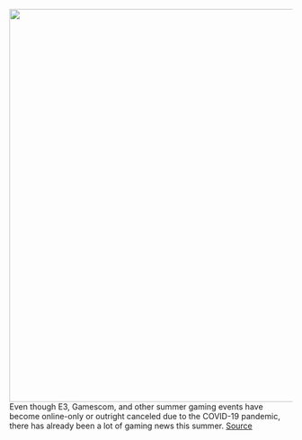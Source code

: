 <img src='https://cdn.vox-cdn.com/thumbor/UxXxwcjHWtDEjtHbJxflS8h_o9Y=/0x0:600x600/1200x800/filters:focal(252x252:348x348)/cdn.vox-cdn.com/uploads/chorus_image/image/66796149/sjXM9tgQ.0.jpeg' width='700px' /><br/>
Even though E3, Gamescom, and other summer gaming events have become online-only or outright canceled due to the COVID-19 pandemic, there has already been a lot of gaming news this summer.
<a href='https://www.theverge.com/21254666/gaming-events-summer-game-fest-2020-e3-gamescom-digital-announcements'> Source <a/>